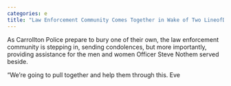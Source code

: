 ```yaml
---
categories: e
title: "Law Enforcement Community Comes Together in Wake of Two LineofDuty Deaths"
---
```


As Carrollton Police prepare to bury one of their own, the law enforcement community is stepping in, sending condolences, but more importantly, providing assistance for the men and women Officer Steve Nothem served beside.



&#8220;We&#8217;re going to pull together and help them through this. Eve